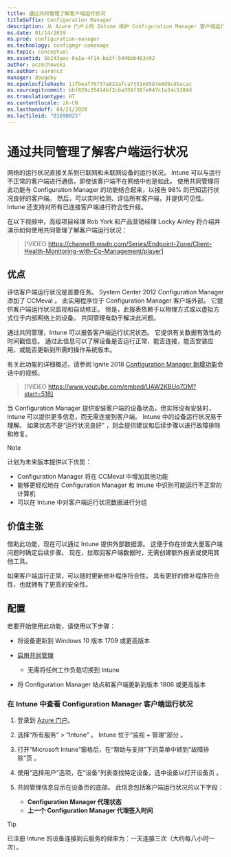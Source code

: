 ```yaml
---
title: 通过共同管理了解客户端运行状况
titleSuffix: Configuration Manager
description: 从 Azure 门户上的 Intune 维护 Configuration Manager 客户端运行状况的可见性
ms.date: 01/14/2019
ms.prod: configuration-manager
ms.technology: configmgr-comanage
ms.topic: conceptual
ms.assetid: 5b243aac-8a1a-4f14-ba3f-5446bb483e92
author: aczechowski
ms.author: aaroncz
manager: dougeby
ms.openlocfilehash: 11fbeaf76737a832afca7351e8587e0d9c4bacac
ms.sourcegitcommit: bbf820c35414bf2cba356f30fe047c1a34c5384d
ms.translationtype: HT
ms.contentlocale: zh-CN
ms.lasthandoff: 04/21/2020
ms.locfileid: "81690825"
---
```

# <a name="client-health-with-co-management"></a>通过共同管理了解客户端运行状况

网络的运行状况直接关系到已联网和未联网设备的运行状况。 Intune 可以与运行不正常的客户端进行通信，即使该客户端不在网络中也是如此。 使用共同管理将此功能与 Configuration Manager 的功能结合起来，以报告 98% 的已知运行状况良好的客户端。 然后，可以实时检测、评估所有客户端，并提供可见性。 Intune 还支持对所有已连接客户端进行符合性升级。

在以下视频中，高级项目经理 Rob York 和产品营销经理 Locky Ainley 将介绍并演示如何使用共同管理了解客户端运行状况：

> [!VIDEO https://channel9.msdn.com/Series/Endpoint-Zone/Client-Health-Monitoring-with-Co-Management/player]



## <a name="benefits"></a>优点

评估客户端运行状况是首要任务。 System Center 2012 Configuration Manager 添加了 CCMeval  。 此实用程序位于 Configuration Manager 客户端外部。 它提供客户端运行状况监视和自动修正。 但是，此报表依赖于以物理方式或以虚拟方式位于内部网络上的设备。 共同管理有助于解决此问题。

通过共同管理，Intune 可以报告客户端运行状况状态。 它提供有关数据有效性的时间戳信息。 通过此信息可以了解设备是否运行正常、能否连接，能否安装应用，或能否更新到所需的操作系统版本。 

有关此功能的详细概述，请参阅 Ignite 2018 [Configuration Manager 新增功能](https://myignite.techcommunity.microsoft.com/sessions/64591)会话中的视频。

> [!VIDEO https://www.youtube.com/embed/UAW2KBUq7DM?start=518]


当 Configuration Manager 提供安装客户端的设备状态，但实际没有安装时，Intune 可以提供更多信息，而无需连接到客户端。 Intune 中的设备运行状况易于理解。 如果状态不是“运行状况良好”  ，则会提供建议和后续步骤以进行故障排除和修复。

> [!Note]  
> 计划为未来版本提供以下优势：
> - Configuration Manager 将在 CCMeval 中增加其他功能  
> - 能够更轻松地在 Configuration Manager 和 Intune 中识别可能运行不正常的计算机  
> - 可以在 Intune 中对客户端运行状况数据进行分组  



## <a name="value-proposition"></a>价值主张

借助此功能，现在可以通过 Intune 提供外部数据源。 这便于你在排查大量客户端问题时确定后续步骤。 现在，拉取回客户端数据时，无需创建额外报表或使用其他工具。

如果客户端运行正常，可以随时更新修补程序符合性。 具有更好的修补程序符合性，也就拥有了更高的安全性。



## <a name="configure"></a>配置

若要开始使用此功能，请使用以下步骤：

- 将设备更新到 Windows 10 版本 1709 或更高版本  

- [启用共同管理](how-to-enable.md)  
    - 无需将任何工作负载切换到 Intune  

- 将 Configuration Manager 站点和客户端更新到版本 1806 或更高版本   


### <a name="review-configuration-manager-client-health-in-intune"></a>在 Intune 中查看 Configuration Manager 客户端运行状况

1. 登录到 [Azure 门户](https://portal.azure.com/)。  

2. 选择“所有服务” > “Intune” 。 Intune 位于“监视 + 管理”部分  。  

3. 打开“Microsoft Intune”窗格后，在“帮助与支持”下的菜单中转到“故障排除”页    。  

4. 使用“选择用户”选项，在“设备”列表查找特定设备，选中设备以打开设备页   。  

5. 共同管理信息显示在设备页的底部。 此信息包括客户端运行状况的以下字段：  
    - **Configuration Manager 代理状态**  
    - **上一个 Configuration Manager 代理签入时间**  

> [!Tip]  
> 已注册 Intune 的设备连接到云服务的频率为：一天连接三次（大约每八小时一次）。 
